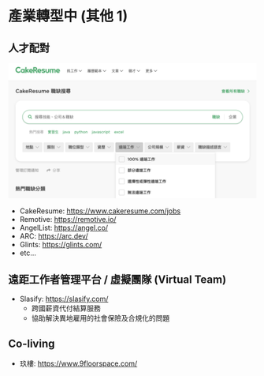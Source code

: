 # 產業轉型中 (其他 1)

## 人才配對

![cake resume](https://github.com/alincode/2020-remote-year/raw/master/assets/cake-resume.png)

- CakeResume: <https://www.cakeresume.com/jobs>
- Remotive: <https://remotive.io/>
- AngelList: <https://angel.co/>
- ARC: <https://arc.dev/>
- Glints: <https://glints.com/>
- etc...

## 遠距工作者管理平台 / 虛擬團隊 (Virtual Team)

- Slasify: <https://slasify.com/>
  - 跨國薪資代付結算服務
  - 協助解決異地雇用的社會保險及合規化的問題

## Co-living

- 玖樓: <https://www.9floorspace.com/>
